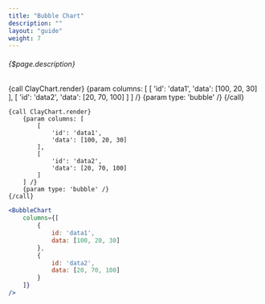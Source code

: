 ```yaml
---
title: "Bubble Chart"
description: ""
layout: "guide"
weight: 7
---
```


###### {$page.description}

<article id="1">

{call ClayChart.render}
	{param columns: [
		[
			'id': 'data1',
			'data': [100, 20, 30]
		],
		[
			'id': 'data2',
			'data': [20, 70, 100]
		]
	] /}
	{param type: 'bubble' /}
{/call}

```soy
{call ClayChart.render}
	{param columns: [
		[
			'id': 'data1',
			'data': [100, 20, 30]
		],
		[
			'id': 'data2',
			'data': [20, 70, 100]
		]
	] /}
	{param type: 'bubble' /}
{/call}
```
```jsx
<BubbleChart
	columns={[
		{
			id: 'data1',
			data: [100, 20, 30]
		},
		{
			id: 'data2',
			data: [20, 70, 100]
		}
	]}
/>
```

</article>
